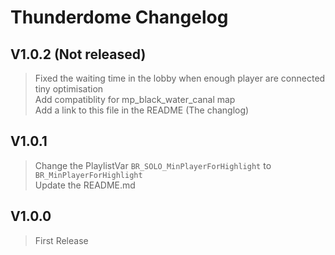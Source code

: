 # Thunderdome Changelog

## V1.0.2 (Not released)
> Fixed the waiting time in the lobby when enough player are connected \
> tiny optimisation \
> Add compatiblity for mp_black_water_canal map \
> Add a link to this file in the README (The changlog)

## V1.0.1
> Change the PlaylistVar `BR_SOLO_MinPlayerForHighlight` to `BR_MinPlayerForHighlight` \
> Update the README.md

## V1.0.0
> First Release
